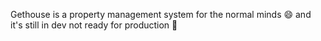 Gethouse is a property management system for the normal minds 😄 and it's still in dev not ready for production 🚀
